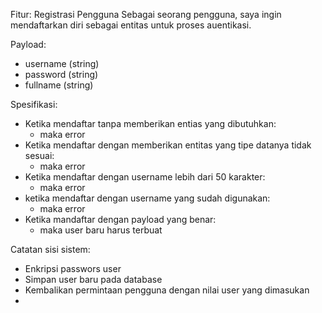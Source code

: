 Fitur: Registrasi Pengguna
Sebagai seorang pengguna, saya ingin mendaftarkan diri sebagai entitas untuk proses auentikasi.  

Payload:
* username (string)
* password (string)
* fullname (string)

Spesifikasi:
* Ketika mendaftar tanpa memberikan entias yang dibutuhkan: 
  - maka error
* Ketika mendaftar dengan memberikan entitas yang tipe datanya tidak sesuai:
  - maka error
* Ketika mendaftar dengan username lebih dari 50 karakter:
  - maka error
* ketika mendaftar dengan username yang sudah digunakan:
  - maka error
* Ketika mandaftar dengan payload yang benar:
  - maka user baru harus terbuat

Catatan sisi sistem:
* Enkripsi passwors user
* Simpan user baru pada database
* Kembalikan permintaan pengguna dengan nilai user yang dimasukan
* 
